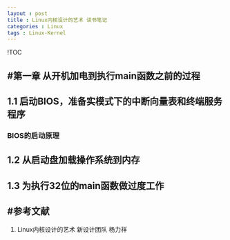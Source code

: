 ```yaml
---
layout : post
title : Linux内核设计的艺术 读书笔记
categories : Linux
tags : Linux-Kernel
---
```


!TOC

#第一章 从开机加电到执行main函数之前的过程
---

## 1.1 启动BIOS，准备实模式下的中断向量表和终端服务程序

### BIOS的启动原理

## 1.2 从启动盘加载操作系统到内存

## 1.3 为执行32位的main函数做过度工作


#参考文献
---
1. Linux内核设计的艺术 新设计团队 杨力祥